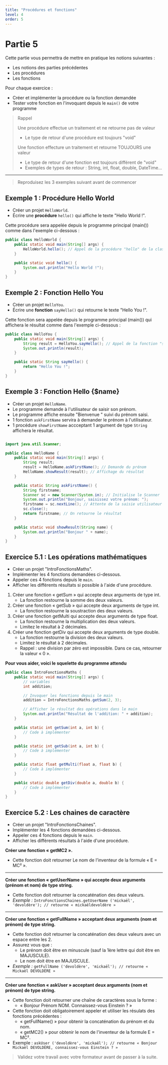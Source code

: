 ```yaml
---
title: "Procédures et fonctions"
level: 4
order: 5
---
```


# Partie 5

Cette partie vous permettra de mettre en pratique les notions suivantes : 
- Les notions des parties précédentes
- Les procédures
- Les fonctions

Pour chaque exercice : 
- Créer et implémenter la procédure ou la fonction demandée
- Tester votre fonction en l'invoquant depuis le `main()` de votre programme

> Rappel
>
> Une procédure effectue un traitement et ne retourne pas de valeur
> - Le type de retour d'une procédure est toujours "void"
>
> Une fonction effecture un traitement et retourne TOUJOURS une valeur
> - Le type de retour d'une fonction est toujours différent de "void"
> - Exemples de types de retour : String, int, float, double, DateTime...

--- 

> Reproduisez les 3 exemples suivant avant de commencer

## Exemple 1 : Procédure Hello World

- Créer un projet `HelloWorld`.
- Écrire une **procédure** `hello()` qui affiche le texte "Hello World !".

Cette procédure sera appelée depuis le programme principal (main()) comme dans l'exemple ci-dessous : 

```java
public class HelloWorld {
    public static void main(String[] args) {
        HelloWorld.hello(); // Appel de la procédure "hello" de la classe "HelloWorld"
    }

    public static void hello() {
        System.out.println("Hello World !");
    }
}
```

## Exemple 2 : Fonction Hello You

- Créer un projet `HelloYou`.
- Écrire une **fonction** `sayHello()` qui retourne le texte "Hello You !".

Cette fonction sera appelée depuis le programme principal (main()) qui affichera le résultat comme dans l'exemple ci-dessous : 

```java
public class HelloYou {
    public static void main(String[] args) {
        String result = HelloYou.sayHello(); // Appel de la fonction "sayHello" de la classe "HelloYou"
        System.out.println(result);
    }

    public static String sayHello() {
        return "Hello You !";
    }
}
```

## Exemple 3 : Fonction Hello {$name}

- Créer un projet `HelloName`.
- Le programme demande à l'utilisateur de saisir son prénom.
- Le programme affiche ensuite "Bienvenue " suivi du prénom saisi.
- 1 fonction `askFirstName` servira à demander le prénom à l'utilisateur.
- 1 procédure `showFirstName` accceptant 1 argument de type `String` affichera le résultat.

```java

import java.util.Scanner;

public class HelloName {
    public static void main(String[] args) {
        String result;
        result = HelloName.askFirstName(); // Demande du prénom
        HelloName.showResult(result); // Affichage du résultat
    }

    public static String askFirstName() {
        String firstname;
        Scanner sc = new Scanner(System.in); // Initialise le Scanner
        System.out.println("Bonjour, saisissez votre prénom: "); 
        firstname = sc.nextLine(); // Attente de la saisie utilisateur
        sc.close();
        return firstname; // On retourne le résultat
    }

    public static void showResult(String name) {
        System.out.println("Bonjour " + name);
    }
}
```

## Exercice 5.1 : Les opérations mathématiques

- Créer un projet "IntroFonctionsMaths".
- Implémenter les 4 fonctions demandées ci-dessous.
- Appeler ces 4 fonctions depuis le `main`.
- Afficher les différents résultats si possible à l'aide d'une procédure.

1. Créer une fonction « getSum » qui accepte deux arguments de type int. 
    - La fonction restourne la somme des deux valeurs.
2. Créer une fonction « getSub » qui accepte deux arguments de type int. 
    - La fonction restourne la soustraction des deux valeurs.
3. Créer une fonction getMulti qui accepte deux arguments de type float. 
    - La fonction restourne la multiplication des deux valeurs. 
    - Limitez le résultat à 2 décimales.
4. Créer une fonction getDiv qui accepte deux arguments de type double. 
    - La fonction restourne la division des deux valeurs.
    - Limitez le résultat à 2 décimales.
    - Rappel : une division par zéro est impossible. Dans ce cas, retourner la valeur « 0 ».
 

**Pour vous aider, voici le squelette du programme attendu**

```java
public class IntroFonctionsMaths {
    public static void main(String[] args) {
        // variables
        int addition;

        // Invoquer les fonctions depuis le main 
        addition = IntroFonctionsMaths.getSum(2, 3);

        // Afficher le résultat des opérations dans le main
        System.out.println("Résultat de l'addition: " + addition);
    }

    public static int getSum(int a, int b) {
        // Code à implémenter
    }

    public static int getSub(int a, int b) {
        // Code à implémenter
    }

    public static float getMulti(float a, float b) {
        // Code à implémenter
    }

    public static double getDiv(double a, double b) {
        // Code à implémenter
    }
}
```


## Exercice 5.2 : Les chaines de caractère

- Créer un projet "IntroFonctionsChaines".
- Implémenter les 4 fonctions demandées ci-dessous.
- Appeler ces 4 fonctions depuis le `main`.
- Afficher les différents résultats à l'aide d'une procédure.


**Créer une fonction « getMC2 ».** 
- Cette fonction doit retourner Le nom de l’inventeur de la formule « E = MC² ».

--- 

**Créer une fonction « getUserName » qui accepte deux arguments (prénom et nom) de type string.** 
- Cette fonction doit retourner la concaténation des deux valeurs. 
- *Exemple :* `IntroFonctionsChaines.getUserName ('mickaël', 'devoldère'); // retourne « mickaëldevoldère »` 

---

**Créer une fonction « getFullName » acceptant deux arguments (nom et prénom) de type string.** 
- Cette fonction doit retourner la concaténation des deux valeurs avec un espace entre les 2.
- Assurez vous que : 
    - Le prénom doit être en minuscule (sauf la 1ère lettre qui doit être en MAJUSCULE).
    - Le nom doit être en MAJUSCULE.
- *Exemple :* `getFullName ('devoldère', 'mickaël'); // retourne « Mickaël DEVOLDÈRE »`

--- 

**Créer une fonction « askUser » acceptant deux arguments (nom et prénom) de type string.** 
- Cette fonction doit retourner une chaîne de caractères sous la forme :
    - « Bonjour Prénom NOM. Connaissez-vous Einstein ? »
- Cette fonction doit obligatoirement appeler et utiliser les résulats des fonctions précédentes :
    - « getFullName() » pour obtenir la concaténation du prénom et du nom.
    - « getMC2() » pour obtenir le nom de l'inventeur de la formule E = MC².
- Exemple : `askUser ('devoldère', 'mickaël'); // retourne « Bonjour Mickaël DEVOLDÈRE, connaissez-vous Einstein ? »`


> Validez votre travail avec votre formateur avant de passer à la suite.
